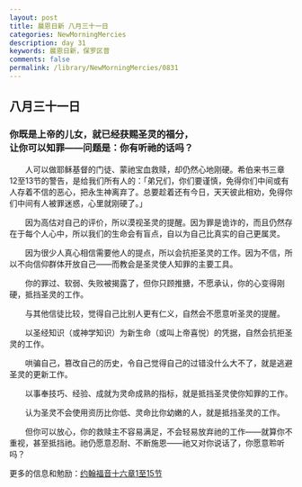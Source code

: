 ```yaml
---
layout: post
title: 晨恩日新 八月三十一日
categories: NewMorningMercies
description: day 31
keywords: 晨恩日新，保罗区普
comments: false
permalink: /library/NewMorningMercies/0831
---
```


## 八月三十一日

### 你既是上帝的儿女，就已经获赐圣灵的福分， <br> 让你可以知罪——问题是：你有听祂的话吗？

&emsp;&emsp;人可以做耶稣基督的门徒、蒙祂宝血救赎，却仍然心地刚硬。希伯来书三章12至13节的警告，是给我们所有人的：「弟兄们，你们要谨慎，免得你们中间或有人存着不信的恶心，把永生神离弃了。总要趁着还有今日，天天彼此相劝，免得你们中间有人被罪迷惑，心里就刚硬了。」

&emsp;&emsp;因为高估对自己的评价，所以漠视圣灵的提醒。因为罪是诡诈的，而且仍然存在于每个人心中，所以我们的生命会有盲点，自以为自己比真实的自己更属灵。

&emsp;&emsp;因为很少人真心相信需要他人的提点，所以会抗拒圣灵的工作。因为不信，所以不向信仰群体开放自己——而教会是圣灵使人知罪的主要工具。

&emsp;&emsp;你的罪过、软弱、失败被揭露了，但你只顾推搪，不愿承认，你的心变得刚硬，抵挡圣灵的工作。

&emsp;&emsp;与其他信徒比较，觉得自己比别人更有仁义，自然会不愿意听圣灵的提醒。

&emsp;&emsp;以圣经知识（或神学知识）为新生命（或叫上帝喜悦）的凭据，自然会抗拒圣灵的工作。

&emsp;&emsp;哄骗自己，篡改自己的历史，令自己觉得自己的过错没什么大不了，就是逃避圣灵的更新工作。

&emsp;&emsp;以事奉技巧、经验、成就为灵命成熟的指标，就是抵挡圣灵使你知罪的工作。

&emsp;&emsp;认为圣灵不会使用资历比你低、灵命比你幼嫩的人，就是抵挡圣灵的工作。

&emsp;&emsp;但你可以放心，你的救赎主不容易满足，不会轻易放弃祂的工作——就算你不重视，甚至抵挡祂。祂仍愿意忍耐、不断施恩——祂又对你说话了，你愿意聆听吗？

更多的信息和勉励：[约翰福音十六章1至15节]()
